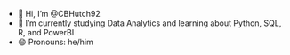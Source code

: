 - 👋 Hi, I’m @CBHutch92
- 🌱 I’m currently studying Data Analytics and learning about Python, SQL, R, and PowerBI
- 😄 Pronouns: he/him

<!---
CBHutch92/CBHutch92 is a ✨ special ✨ repository because its `README.md` (this file) appears on your GitHub profile.
You can click the Preview link to take a look at your changes.
--->

